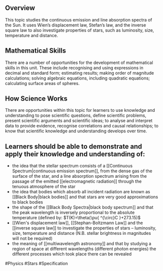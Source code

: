## Overview
This topic studies the continuous emission and line absorption spectra of the Sun. It uses Wien’s displacement law, Stefan’s law, and the inverse square law to also investigate properties of stars, such as luminosity, size, temperature and distance.
## Mathematical Skills
There are a number of opportunities for the development of mathematical skills in this unit. These include recognising and using expressions in decimal and standard form; estimating results; making order of magnitude calculations; solving algebraic equations, including quadratic equations; calculating surface areas of spheres.
## How Science Works
There are opportunities within this topic for learners to use knowledge and understanding to pose scientific questions, define scientific problems, present scientific arguments and scientific ideas; to analyse and interpret data to provide evidence, recognise correlations and causal relationships; to know that scientific knowledge and understanding develops over time.
## Learners should be able to demonstrate and apply their knowledge and understanding of:
- the idea that the stellar spectrum consists of a [[Continuous Spectrum|continuous emission spectrum]], from the dense gas of the surface of the star, and a line absorption spectrum arising from the passage of the emitted [[electromagnetic radiation]] through the tenuous atmosphere of the star
- the idea that bodies which absorb all incident radiation are known as [[Black Body|black bodies]] and that stars are very good approximations to black bodies
- the shape of the [[Black Body Spectra|black body spectrum]] and that the peak wavelength is inversely proportional to the absolute temperature (defined by: $T(K)=\theta(\pu{ ^{\circ}C }+273.15)$
- [[Wien's displacement law]], [[Stephan-Boltzmann Law]] and the [[inverse square law]] to investigate the properties of stars – luminosity, size, temperature and distance (N.B. stellar brightness in magnitudes will not be required)
- the meaning of [[multiwavelength astronomy]] and that by studying a region of space at different wavelengths (different photon energies) the different processes which took place there can be revealed

#Physics #Stars #Specification